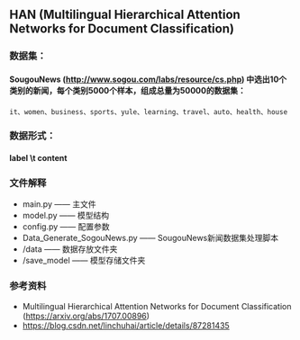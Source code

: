 ## HAN (Multilingual Hierarchical Attention Networks for Document Classification)


### 数据集：
#### SougouNews (http://www.sogou.com/labs/resource/cs.php) 中选出10个类别的新闻，每个类别5000个样本，组成总量为50000的数据集：
    it、women、business、sports、yule、learning、travel、auto、health、house


### 数据形式：
#### label \t content


### 文件解释
* main.py —— 主文件
* model.py —— 模型结构
* config.py —— 配置参数
* Data_Generate_SogouNews.py —— SougouNews新闻数据集处理脚本
* /data —— 数据存放文件夹
* /save_model —— 模型存储文件夹


### 参考资料
* Multilingual Hierarchical Attention Networks for Document Classification (https://arxiv.org/abs/1707.00896)
* https://blog.csdn.net/linchuhai/article/details/87281435

